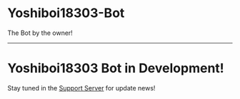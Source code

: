 # Yoshiboi18303-Bot
The Bot by the owner!

----------------------------

# Yoshiboi18303 Bot in Development!
Stay tuned in the [Support Server](https://discord.gg/hGNHHbB5R3) for update news!
